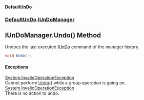#### [DefaultUnDo](DefaultUnDo.md 'DefaultUnDo')
### [DefaultUnDo](DefaultUnDo.md#DefaultUnDo 'DefaultUnDo').[IUnDoManager](IUnDoManager.md 'DefaultUnDo.IUnDoManager')
## IUnDoManager.Undo() Method
Undoes the last executed [IUnDo](IUnDo.md 'DefaultUnDo.IUnDo') command of the manager history.  
```csharp
void Undo();
```
#### Exceptions
[System.InvalidOperationException](https://docs.microsoft.com/en-us/dotnet/api/System.InvalidOperationException 'System.InvalidOperationException')  
Cannot perform [Undo()](IUnDoManager_Undo().md 'DefaultUnDo.IUnDoManager.Undo()') while a group operation is going on.
[System.InvalidOperationException](https://docs.microsoft.com/en-us/dotnet/api/System.InvalidOperationException 'System.InvalidOperationException')  
There is no action to undo.
